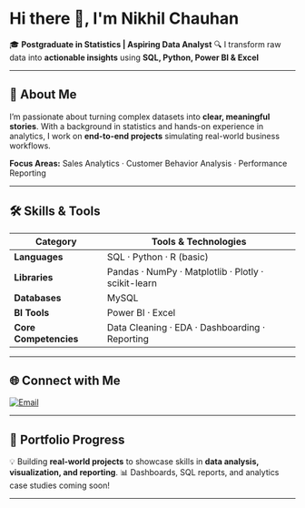 


# Hi there 👋, I'm Nikhil Chauhan

🎓 **Postgraduate in Statistics | Aspiring Data Analyst**
🔍 I transform raw data into **actionable insights** using **SQL, Python, Power BI & Excel**

---

## 🚀 About Me

I’m passionate about turning complex datasets into **clear, meaningful stories**.
With a background in statistics and hands-on experience in analytics, I work on **end-to-end projects** simulating real-world business workflows.

**Focus Areas:** Sales Analytics · Customer Behavior Analysis · Performance Reporting

---

## 🛠️ Skills & Tools

| Category              | Tools & Technologies                                |
| --------------------- | --------------------------------------------------- |
| **Languages**         | SQL · Python · R (basic)                            |
| **Libraries**         | Pandas · NumPy · Matplotlib · Plotly · scikit-learn |
| **Databases**         | MySQL                                               |
| **BI Tools**          | Power BI · Excel                                    |
| **Core Competencies** | Data Cleaning · EDA · Dashboarding · Reporting      |

---

## 🌐 Connect with Me

[![Email](https://img.shields.io/badge/Email-D14836?logo=gmail\&logoColor=white)](mailto:chauhannikhil.email@gmail.com)

---

## 📌 Portfolio Progress

💡 Building **real-world projects** to showcase skills in **data analysis, visualization, and reporting**.
📊 Dashboards, SQL reports, and analytics case studies coming soon!

---



